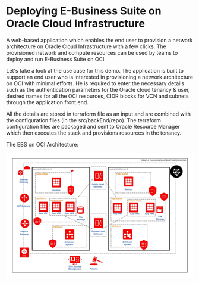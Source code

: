 # Deploying E-Business Suite on Oracle Cloud Infrastructure

A web-based application which enables the end user to provision a network architecture on Oracle Cloud Infrastructure with a few clicks. The provisioned network and compute resources can be used by teams to deploy and run E-Business Suite on OCI.

Let's take a look at the use case for this demo. The application is built to support an end user who is interested in provisioning a network architecture on OCI with minimal efforts. He is required to enter the necessary details such as the authentication parameters for the Oracle cloud tenancy & user, desired names for all the OCI resources, CIDR blocks for VCN and subnets through the application front end.

All the details are stored in terraform file as an input and are combined with the configuration files (in the src/backEnd/repo). The terraform configuration files are packaged and sent to Oracle Resource Manager which then executes the stack and provisions resources in the tenancy.

The EBS on OCI Architecture:

![EBS_Architecture](src/frontEnd/img/EBS_Architecture.jpg)
